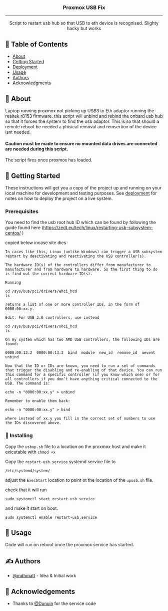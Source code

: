 <h3 align="center">Proxmox USB Fix</h3>

<div align="center">

[//]: # "[![Status](https://img.shields.io/badge/status-active-success.svg)]()"
[//]: # "[![GitHub Issues](https://img.shields.io/github/issues/kylelobo/The-Documentation-Compendium.svg)](https://github.com/kylelobo/The-Documentation-Compendium/issues)"
[//]: # "[![GitHub Pull Requests](https://img.shields.io/github/issues-pr/kylelobo/The-Documentation-Compendium.svg)](https://github.com/kylelobo/The-Documentation-Compendium/pulls)"
[//]: # "[![License](https://img.shields.io/badge/license-MIT-blue.svg)](/LICENSE)"

</div>

---

<p align="center"> Script to restart usb hub so that USB to eth device is recognised. Slighty hacky but works
    <br> 
</p>

## 📝 Table of Contents

- [About](#about)
- [Getting Started](#getting_started)
- [Deployment](#deployment)
- [Usage](#usage)
- [Authors](#authors)
- [Acknowledgments](#acknowledgement)

## 🧐 About <a name = "about"></a>

Laptop running proxmox not picking up USB3 to Eth adaptor running the realtek r8153 firmware. this script will unbind and rebind the onbard usb hub so that it forces the system to find the usb adaptor. This is so that should a remote reboot be needed a phisical removal and reinsertion of the device isnt needed.

#### Caution must be made to ensure no mounted data drives are connected are needed during this script.

The script fires once proxmox has loaded.

## 🏁 Getting Started <a name = "getting_started"></a>

These instructions will get you a copy of the project up and running on your local machine for development and testing purposes. See [deployment](#deployment) for notes on how to deploy the project on a live system.

### Prerequisites

You need to find the usb root hub ID which can be found by following the guide found here (https://zedt.eu/tech/linux/restarting-usb-subsystem-centos/ )

copied below incase site dies
```
In cases like this, Linux (unlike Windows) can trigger a USB subsystem restart by deactivating and reactivating the USB controller(s).

The hardware ID(s) of the controllers differ from manufacturer to manufacturer and from hardware to hardware. So the first thing to do is find out the correct hardware ID(s).

Running

cd /sys/bus/pci/drivers/ehci_hcd
ls

returns a list of one or more controller IDs, in the form of 0000:00:xx.y.

Edit: For USB 3.0 controllers, use instead

cd /sys/bus/pci/drivers/xhci_hcd
ls

On my system which has two AMD USB controllers, the following IDs are found:

0000:00:12.2  0000:00:13.2  bind  module  new_id  remove_id  uevent  unbind

Now that the ID or IDs are known, you need to run a set of commands that trigger the disabling and re-enabling of that device. You can run this command for a specific controller (if you know which one) or for all controllers if you don’t have anything critical connected to the USB. The command is:

echo -n "0000:00:xx.y" > unbind

Remember to enable them back:

echo -n "0000:00:xx.y" > bind

where instead of xx.y you fill in the correct set of numbers to use the IDs discovered above.
```

### 🚀 Installing  <a name="deployment">

Copy the `usbup.sh` file to a location on the proxmox host and make it exicutable with `chmod +x`

Copy the `restart-usb.service` systemd service file to

`/etc/systemd/system/`

adjust the `ExecStart` location to point ot the location of the `upusb.sh` file.

check that it will run

`sudo systemctl start restart-usb.service`

and make it start on boot.

`sudo systemctl enable restart-usb.service`

## 🎈 Usage <a name="usage"></a>

Code will run on reboot once the proxmox service has started.

## ✍️ Authors <a name = "authors"></a>

- [@mdhmatt](https://github.com/mdhmatt) - Idea & Initial work

## 🎉 Acknowledgements <a name = "acknowledgement"></a>

- Thanks to [@Dunuin](https://forum.proxmox.com/threads/run-systemd-service-after-proxmox-finished-starting.82284/) for the service code

